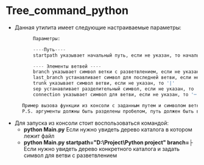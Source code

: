 # Tree_command_python
+ Данная утилита имеет следующие настраиваемые параметры:
```python
          Параметры:

          ----Путь----
          startpath указывает начальный путь, если не указан, то начальный путь каталог, в котором находится файл

          ---- Элементы ветвей ----
          branch указывает символ ветки с разветвлением, если не указано, то '├'
          last_branch устанавливает символ для последней ветви, если не указан, то '└'
          trunk указывает символ ветви, если не указан, то '|'
          sep устанавливает разделительный символ, если не указан, то ''
          connection указывает символ для ветви, если не указан, то '─'

      Пример вызова функции из консоли с заданным путем и символом ветки: python Main.py startpath="D:\Project\Python project" branch=├
      P.S. аргументы должны быть разделены пробелом, путь должен быть в кавычках
```
+ Для запуска из консоли стоит воспользоваться командой:
  + **python Main.py** Если нужно увидеть дерево каталога в котором лежит файл
  + **python Main.py startpath="D:\Project\Python project" branch=├** Если нужно увидеть дерево конкретного каталога и задать символ для ветви с разветвлением
